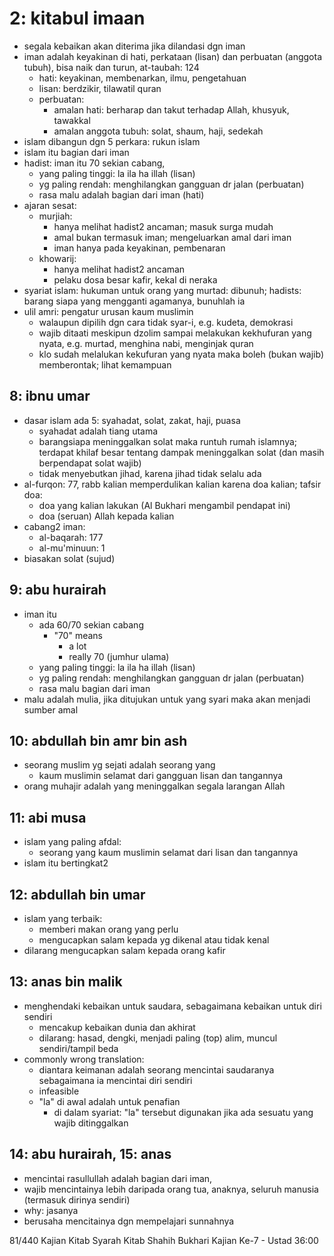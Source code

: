# 2: kitabul imaan

* segala kebaikan akan diterima jika dilandasi dgn iman
* iman adalah keyakinan di hati, perkataan (lisan) dan perbuatan (anggota tubuh),
  bisa naik dan turun, at-taubah: 124
  * hati: keyakinan, membenarkan, ilmu, pengetahuan
  * lisan: berdzikir, tilawatil quran
  * perbuatan:
    * amalan hati: berharap dan takut terhadap Allah, khusyuk, tawakkal
    * amalan anggota tubuh: solat, shaum, haji, sedekah
* islam dibangun dgn 5 perkara: rukun islam
* islam itu bagian dari iman
* hadist: iman itu 70 sekian cabang,
  * yang paling tinggi: la ila ha illah (lisan)
  * yg paling rendah: menghilangkan gangguan dr jalan (perbuatan)
  * rasa malu adalah bagian dari iman (hati)
* ajaran sesat:
  * murjiah:
    * hanya melihat hadist2 ancaman; masuk surga mudah
    * amal bukan termasuk iman; mengeluarkan amal dari iman
    * iman hanya pada keyakinan, pembenaran
  * khowarij:
    * hanya melihat hadist2 ancaman
    * pelaku dosa besar kafir, kekal di neraka
* syariat islam:
  hukuman untuk orang yang murtad: dibunuh;
  hadists: barang siapa yang mengganti agamanya, bunuhlah ia
* ulil amri: pengatur urusan kaum muslimin
  * walaupun dipilih dgn cara tidak syar-i, e.g. kudeta, demokrasi
  * wajib ditaati meskipun dzolim sampai melakukan kekhufuran yang nyata, e.g.
    murtad, menghina nabi, menginjak quran
  * klo sudah melalukan kekufuran yang nyata maka boleh (bukan wajib) memberontak;
    lihat kemampuan

## 8: ibnu umar
* dasar islam ada 5: syahadat, solat, zakat, haji, puasa
  * syahadat adalah tiang utama
  * barangsiapa meninggalkan solat maka runtuh rumah islamnya;
    terdapat khilaf besar tentang dampak meninggalkan solat (dan masih berpendapat solat wajib)
  * tidak menyebutkan jihad, karena jihad tidak selalu ada
* al-furqon: 77, rabb kalian memperdulikan kalian karena doa kalian;
  tafsir doa:
  * doa yang kalian lakukan (Al Bukhari mengambil pendapat ini)
  * doa (seruan) Allah kepada kalian
* cabang2 iman:
  * al-baqarah: 177
  * al-mu'minuun: 1
* biasakan solat (sujud)

## 9: abu hurairah
* iman itu
  * ada 60/70 sekian cabang
    * "70" means
      * a lot
      * really 70 (jumhur ulama)
  * yang paling tinggi: la ila ha illah (lisan)
  * yg paling rendah: menghilangkan gangguan dr jalan (perbuatan)
  * rasa malu bagian dari iman
* malu adalah mulia, jika ditujukan untuk yang syari maka akan menjadi sumber amal

## 10: abdullah bin amr bin ash
* seorang muslim yg sejati adalah seorang yang
  * kaum muslimin selamat dari gangguan lisan dan tangannya
* orang muhajir adalah yang meninggalkan segala larangan Allah

## 11: abi musa
* islam yang paling afdal:
  * seorang yang kaum muslimin selamat dari lisan dan tangannya
* islam itu bertingkat2

## 12: abdullah bin umar
* islam yang terbaik:
  * memberi makan orang yang perlu
  * mengucapkan salam kepada yg dikenal atau tidak kenal
* dilarang mengucapkan salam kepada orang kafir

## 13: anas bin malik
* menghendaki kebaikan untuk saudara, sebagaimana kebaikan untuk diri sendiri
  * mencakup kebaikan dunia dan akhirat
  * dilarang: hasad, dengki, menjadi paling (top) alim, muncul sendiri/tampil beda
* commonly wrong translation:
  * diantara keimanan adalah seorang mencintai saudaranya sebagaimana ia mencintai diri sendiri
  * infeasible
  * "la" di awal adalah untuk penafian
    * di dalam syariat: "la" tersebut digunakan jika ada sesuatu yang wajib ditinggalkan

## 14: abu hurairah, 15: anas
* mencintai rasullullah adalah bagian dari iman,
* wajib mencintainya lebih daripada orang tua, anaknya, seluruh manusia (termasuk dirinya sendiri)
* why: jasanya
* berusaha mencitainya dgn mempelajari sunnahnya

81/440
Kajian Kitab Syarah Kitab Shahih Bukhari Kajian Ke-7 - Ustad
36:00
